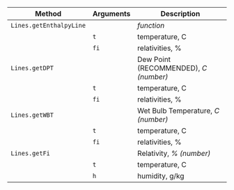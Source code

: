Method | Arguments | Description
------------ | ------------- | -------------
`Lines.getEnthalpyLine` | | _function_
| | `t` | temperature, C
| | `fi` | relativities, %
`Lines.getDPT` | | Dew Point (RECOMMENDED), _C (number)_
| | `t` | temperature, C
| | `fi` | relativities, %
`Lines.getWBT` | | Wet Bulb Temperature, _C (number)_
| | `t` | temperature, C
| | `fi` | relativities, %
`Lines.getFi` | | Relativity, _% (number)_
| | `t` | temperature, C
| | `h` | humidity, g/kg
